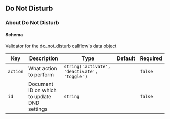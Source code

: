## Do Not Disturb

### About Do Not Disturb

#### Schema

Validator for the do_not_disturb callflow's data object



Key | Description | Type | Default | Required
--- | ----------- | ---- | ------- | --------
`action` | What action to perform | `string('activate', 'deactivate', 'toggle')` |   | `false`
`id` | Document ID on which to update DND settings | `string` |   | `false`


